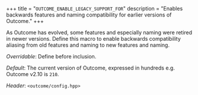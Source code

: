 +++
title = "`OUTCOME_ENABLE_LEGACY_SUPPORT_FOR`"
description = "Enables backwards features and naming compatibility for earlier versions of Outcome."
+++

As Outcome has evolved, some features and especially naming were retired in newer versions. Define this macro to enable backwards compatibility aliasing from old features and naming to new features and naming.

*Overridable*: Define before inclusion.

*Default*: The current version of Outcome, expressed in hundreds e.g. Outcome v2.10 is `210`.

*Header*: `<outcome/config.hpp>`